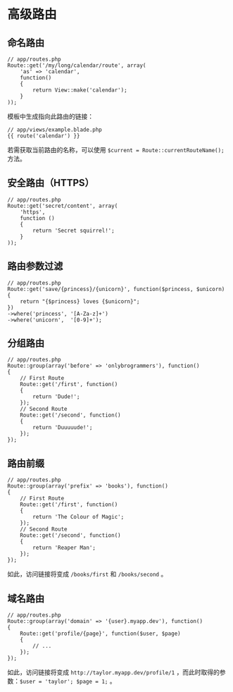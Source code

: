 # 高级路由

## 命名路由

    // app/routes.php
    Route::get('/my/long/calendar/route', array(
        'as' => 'calendar',
        function()
        {
            return View::make('calendar');
        }
    ));

模板中生成指向此路由的链接：

    // app/views/example.blade.php
    {{ route('calendar') }}

若需获取当前路由的名称，可以使用 `$current = Route::currentRouteName();` 方法。

## 安全路由（HTTPS）

    // app/routes.php
    Route::get('secret/content', array(
        'https',
        function ()
        {
            return 'Secret squirrel!';
        }
    ));

## 路由参数过滤

    // app/routes.php
    Route::get('save/{princess}/{unicorn}', function($princess, $unicorn)
    {
        return "{$princess} loves {$unicorn}";
    })
    ->where('princess', '[A-Za-z]+')
    ->where('unicorn',  '[0-9]+');

## 分组路由

    // app/routes.php
    Route::group(array('before' => 'onlybrogrammers'), function()
    {
        // First Route
        Route::get('/first', function()
        {
            return 'Dude!';
        });
        // Second Route
        Route::get('/second', function()
        {
            return 'Duuuuude!';
        });
    });

## 路由前缀

    // app/routes.php
    Route::group(array('prefix' => 'books'), function()
    {
        // First Route
        Route::get('/first', function()
        {
            return 'The Colour of Magic';
        });
        // Second Route
        Route::get('/second', function()
        {
            return 'Reaper Man';
        });
    });

如此，访问链接将变成 `/books/first` 和 `/books/second` 。

## 域名路由

    // app/routes.php
    Route::group(array('domain' => '{user}.myapp.dev'), function()
    {
        Route::get('profile/{page}', function($user, $page)
        {
            // ...
        });
    });

如此，访问链接将变成 `http://taylor.myapp.dev/profile/1` ，而此时取得的参数：`$user = 'taylor'; $page = 1;` 。
